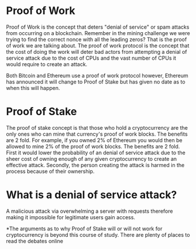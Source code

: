 # Proof of Work

Proof of Work is the concept that deters "denial of service" or spam attacks from occurring on a blockchain. Remember in the mining challenge we were trying to find the correct nonce with all the leading zeros? That is the proof of work we are talking about. The proof of work protocol is the concept that the cost of doing the work will deter bad actors from attempting a denial of service attack due to the cost of CPUs and the vast number of CPUs it would require to create an attack.

Both Bitcoin and Ethereum use a proof of work protocol  however, Ethereum has announced it will change to Proof of Stake but has given no date as to when this will happen.

# Proof of Stake

The proof of stake concept is that those who hold a cryptocurrency are the only ones who can mine that currency's proof of work blocks. The benefits are 2 fold. For example, if you owned 2% of Ethereum you would then be allowed to mine 2% of the proof of work blocks. The benefits are 2 fold. First it would lower the probability of an denial of service attack due to the sheer cost of owning enough of any given cryptocurrency to create an effective attack. Secondly, the person creating the attack is harmed in the process because of their ownership.

# What is a denial of service attack?

A malicious attack via overwhelming a server with requests therefore making it impossible for legitimate users gain access.

\*The arguments as to why Proof of Stake will or will not work for cryptocurrency is beyond this course of study. There are plenty of places to read the debates online

